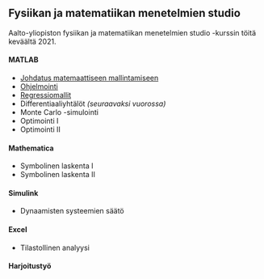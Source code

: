 ## Fysiikan ja matematiikan menetelmien studio

Aalto-yliopiston fysiikan ja matematiikan menetelmien studio -kurssin töitä keväältä 2021.

#### MATLAB
- [Johdatus matemaattiseen mallintamiseen](https://github.com/ellikiiski/FYS-MAT-studio/blob/main/1%20Johdatus/studio-vk1.pdf)
- [Ohjelmointi](https://github.com/ellikiiski/FYS-MAT-studio/blob/main/2%20Ohjelmointi/studio-vk2.pdf)
- [Regressiomallit](https://github.com/ellikiiski/FYS-MAT-studio-2021/blob/main/3%20Regressiomallit/studio-vk3.pdf)
- Differentiaaliyhtälöt *(seuraavaksi vuorossa)*
- Monte Carlo -simulointi
- Optimointi I
- Optimointi II
#### Mathematica
- Symbolinen laskenta I
- Symbolinen laskenta II
#### Simulink
- Dynaamisten systeemien säätö
#### Excel
- Tilastollinen analyysi
#### Harjoitustyö
